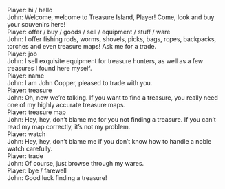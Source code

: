 Player: hi / hello  
John: Welcome, welcome to Treasure Island, Player! Come, look and buy your souvenirs here!  
Player: offer / buy / goods / sell / equipment / stuff / ware  
John: I offer fishing rods, worms, shovels, picks, bags, ropes, backpacks, torches and even treasure maps! Ask me for a trade.  
Player: job  
John: I sell exquisite equipment for treasure hunters, as well as a few treasures I found here myself.  
Player: name  
John: I am John Copper, pleased to trade with you.  
Player: treasure  
John: Oh, now we’re talking. If you want to find a treasure, you really need one of my highly accurate treasure maps.  
Player: treasure map  
John: Hey, hey, don’t blame me for you not finding a treasure. If you can’t read my map correctly, it’s not my problem.  
Player: watch  
John: Hey, hey, don’t blame me if you don’t know how to handle a noble watch carefully.  
Player: trade  
John: Of course, just browse through my wares.  
Player: bye / farewell  
John: Good luck finding a treasure!  
